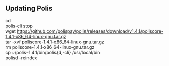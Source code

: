 ## Updating Polis

cd  
polis-cli stop  
wget https://github.com/polispay/polis/releases/download/v1.4.1/poliscore-1.4.1-x86_64-linux-gnu.tar.gz  
tar -xvf poliscore-1.4.1-x86_64-linux-gnu.tar.gz  
rm poliscore-1.4.1-x86_64-linux-gnu.tar.gz  
cp ~/polis-1.4.1/bin/polis{d,-cli} /usr/local/bin  
polisd -reindex  
